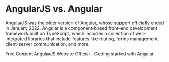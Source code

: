 # AngularJS vs. Angular

AngularJS was the older version of Angular, whose support officially ended in January 2022. Angular is a component-based front-end development framework built on TypeScript, which includes a collection of well-integrated libraries that include features like routing, forms management, client-server communication, and more.

<ResourceGroupTitle>Free Content</ResourceGroupTitle>
<BadgeLink colorScheme='blue' badgeText='Official Website' href='https://angularjs.org/'>AngularJS Website</BadgeLink>
<BadgeLink colorScheme='blue' badgeText='Official Website' href='https://angular.io/start'>Official - Getting started with Angular</BadgeLink>